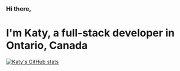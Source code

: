 ### Hi there,
# I'm Katy, a full-stack developer in Ontario, Canada



[![Katy's GitHub stats](https://github-readme-stats.vercel.app/api?username=katymolloy)](https://github.com/katymolloy/github-readme-stats)
